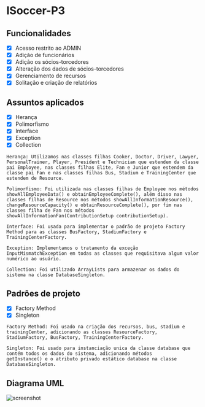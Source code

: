 # ISoccer-P3

## Funcionalidades

- [x] Acesso restrito ao ADMIN
- [x] Adição de funcionários
- [x] Adição os sócios-torcedores
- [x] Alteração dos dados de sócios-torcedores
- [x] Gerenciamento de recursos
- [x] Solitação e criação de relatórios

## Assuntos aplicados

- [x] Herança
- [x] Polimorfismo
- [x] Interface
- [x] Exception
- [x] Collection

```
Herança: Utilizamos nas classes filhas Cooker, Doctor, Driver, Lawyer, PersonalTrainer, Player, President e Technician que estendem da classe pai Employee, nas classes filhas Elite, Fan e Junior que estendem da classe pai Fan e nas classes filhas Bus, Stadium e TrainingCenter que estendem de Resource.

Polimorfismo: Foi utilizada nas classes filhas de Employee nos métodos showAllEmployeeData() e obtainEmployeeComplete(), além disso nas classes filhas de Resource nos métodos showAllInformationResource(), changeResourceCapacity() e obtainResourceComplete(), por fim nas classes filha de Fan nos métodos showAllInformationFan(ContributionSetup contributionSetup).

Interface: Foi usada para implementar o padrão de projeto Factory Method para as classes BusFactory, StadiumFactory e TrainingCenterFactory.

Exception: Implementamos o tratamento da exceção InputMismatchException em todas as classes que requisitava algum valor numérico ao usuário.

Collection: Foi utilizado ArrayLists para armazenar os dados do sistema na classe DatabaseSingleton.
```

## Padrões de projeto

- [x] Factory Method
- [x] Singleton

```
Factory Method: Foi usado na criação dos recursos, bus, stadium e trainingCenter, adicionando as classes ResourceFactory,
StadiumFactory, BusFactory, TrainingCenterFactory.

Singleton: Foi usado para instanciação unica da classe database que contém todos os dados do sistema, adicionando métodos
getInstance() e o atributo privado estático database na classe DatabaseSingleton.

```

## Diagrama UML

![screenshot](isoccer_uml.png)
